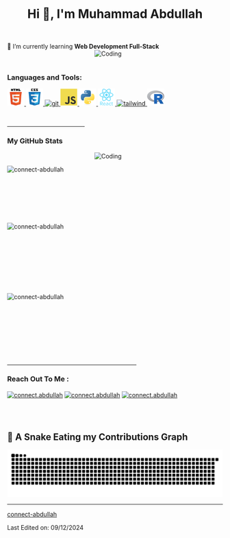 <h1 align="center">Hi 👋, I'm Muhammad Abdullah</h1>




<p align="left"> <a href="https://twitter.com/" target="blank"><img src="https://img.shields.io/twitter/follow/?logo=twitter&style=for-the-badge" alt="" /></a> </p>

🌱 I’m currently learning **Web Development Full-Stack**
<img align="right" alt="Coding" width="300" src="https://i.pinimg.com/originals/81/17/8b/81178b47a8598f0c81c4799f2cdd4057.gif">


<br>
<h3 align="left">Languages and Tools:</h3>
<p align="left"> <a href="https://www.w3.org/html/" target="_blank" rel="noreferrer"> <img src="https://raw.githubusercontent.com/devicons/devicon/master/icons/html5/html5-original-wordmark.svg" alt="html5" width="40" height="40"/> </a> <a href="https://www.w3schools.com/css/" target="_blank" rel="noreferrer"> <img src="https://raw.githubusercontent.com/devicons/devicon/master/icons/css3/css3-original-wordmark.svg" alt="css3" width="40" height="40"/> </a> <a href="https://git-scm.com/" target="_blank" rel="noreferrer"> <img src="https://www.vectorlogo.zone/logos/git-scm/git-scm-icon.svg" alt="git" width="40" height="40"/> </a> <a href="https://developer.mozilla.org/en-US/docs/Web/JavaScript" target="_blank" rel="noreferrer"> <img src="https://raw.githubusercontent.com/devicons/devicon/master/icons/javascript/javascript-original.svg" alt="javascript" width="40" height="40"/> </a> <a href="https://www.python.org" target="_blank" rel="noreferrer"> <img src="https://raw.githubusercontent.com/devicons/devicon/master/icons/python/python-original.svg" alt="python" width="40" height="40"/> </a> <a href="https://reactjs.org/" target="_blank" rel="noreferrer"> <img src="https://raw.githubusercontent.com/devicons/devicon/master/icons/react/react-original-wordmark.svg" alt="react" width="40" height="40"/> </a> <a href="https://tailwindcss.com/" target="_blank" rel="noreferrer"> <img src="https://www.vectorlogo.zone/logos/tailwindcss/tailwindcss-icon.svg" alt="tailwind" width="40" height="40"/> </a> <a href="https://www.w3schools.com/r/" target="_blank" rel="noreferrer"> <img src="https://github.com/devicons/devicon/blob/master/icons/r/r-original.svg" alt="css3" width="40" height="40"/> </a></p><br>


<hr width="36%" >

<h3>My GitHub Stats</h3>
<img align="right" alt="Coding" width="300" src="https://cdn.dribbble.com/users/1277312/screenshots/14733298/media/39b1045e593737587dd60e42c8422d1f.gif" >
<br>


<p><img align="left" src="https://github-readme-stats.vercel.app/api/top-langs?username=connect-abdullah&show_icons=true&theme=dark&locale=en&layout=compact" alt="connect-abdullah" /></p>

<br><br><br><br><br><br><br>
<p>&nbsp;<img align="left" src="https://github-readme-stats.vercel.app/api?username=connect-abdullah&show_icons=true&theme=dark&locale=en&hide=stars,issues" alt="connect-abdullah" /></p>
<br><br><br><br><br><br><br>

<p><img align="left" src="https://github-readme-streak-stats.herokuapp.com?user=connect-abdullah&theme=dark&border_radius=2&date_format=j%20M%5B%20Y%5D" alt="connect-abdullah" /></p>
<br><br><br><br><br><br><br><br><br>
<hr width="60%" >
<h3 align="left">Reach Out To Me :</h3>
<p align="left">
<a href="https://www.linkedin.com/in/mabdullahriaz2005/" target="blank"><img align="center" src="https://raw.githubusercontent.com/rahuldkjain/github-profile-readme-generator/master/src/images/icons/Social/linked-in-alt.svg" alt="connect.abdullah" height="30" width="40" /></a>
<!-- <a href="https://www.instagram.com/pulse.abd/" target="blank"><img align="center" src="https://raw.githubusercontent.com/rahuldkjain/github-profile-readme-generator/master/src/images/icons/Social/instagram.svg" alt="connect.abdullah" height="30" width="40" /></a>  -->
<a href="mailto:insights.abdullah@gmail.com" target="blank"><img align="center" src="https://img.icons8.com/?size=100&id=qyRpAggnV0zH&format=png&color=000000" alt="connect.abdullah" height="40" width="40" /></a> 
<a href="https://discord.com/users/connect.abdullah" target="blank"><img align="center" src="https://img.icons8.com/?size=100&id=30998&format=png&color=000000" alt="connect.abdullah" height="40" width="40" /></a> 
<!-- <a href="https://wa.me/+923226956161" target="blank"><img align="center" src="https://img.icons8.com/?size=100&id=16713&format=png&color=000000" alt="connect.abdullah" height="40" width="40" /></a> -->
</p>
<br></br>

## 🐍 A Snake Eating my Contributions Graph
	
<p align = "center">
	<img src = "https://github.com/7oSkaaa/7oSkaaa/blob/output/github-contribution-grid-snake.svg?" alt = "Snake Game"/>
</p>

------


[connect-abdullah](https://github.com/connect-abdullah)

Last Edited on: 09/12/2024
